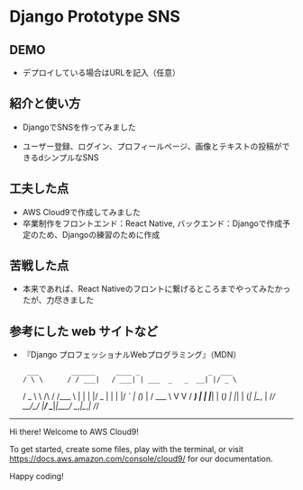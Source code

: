 # Django Prototype SNS

## DEMO

  - デプロイしている場合はURLを記入（任意）

## 紹介と使い方

  - DjangoでSNSを作ってみました

  - ユーザー登録、ログイン、プロフィールページ、画像とテキストの投稿ができるdシンプルなSNS

## 工夫した点

  - AWS Cloud9で作成してみました
  - 卒業制作をフロントエンド：React Native, バックエンド：Djangoで作成予定のため、Djangoの練習のために作成

## 苦戦した点

  - 本来であれば、React Nativeのフロントに繋げるところまでやってみたかったが、力尽きました

## 参考にした web サイトなど

  - 『Django プロフェッショナルWebプログラミング』（MDN）




         ___        ______     ____ _                 _  ___  
        / \ \      / / ___|   / ___| | ___  _   _  __| |/ _ \ 
       / _ \ \ /\ / /\___ \  | |   | |/ _ \| | | |/ _` | (_) |
      / ___ \ V  V /  ___) | | |___| | (_) | |_| | (_| |\__, |
     /_/   \_\_/\_/  |____/   \____|_|\___/ \__,_|\__,_|  /_/ 
 ----------------------------------------------------------------- 


Hi there! Welcome to AWS Cloud9!

To get started, create some files, play with the terminal,
or visit https://docs.aws.amazon.com/console/cloud9/ for our documentation.

Happy coding!

